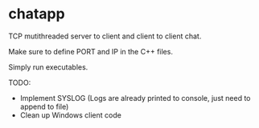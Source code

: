 # chatapp

TCP mutithreaded server to client and client to client chat.

Make sure to define PORT and IP in the C++ files.

Simply run executables.

TODO:
  - Implement SYSLOG (Logs are already printed to console, just need to append to file)
  - Clean up Windows client code
